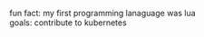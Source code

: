fun fact: my first programming lanaguage was lua  
goals: contribute to kubernetes

<!---
risenguyen/risenguyen is a ✨ special ✨ repository because its `README.md` (this file) appears on your GitHub profile.
You can click the Preview link to take a look at your changes.
--->
